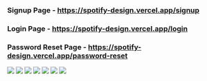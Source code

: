 ### Signup Page - https://spotify-design.vercel.app/signup
### Login Page - https://spotify-design.vercel.app/login
### Password Reset Page - https://spotify-design.vercel.app/password-reset

<img src="https://i.postimg.cc/q7mqgHrC/Screenshot-2023-03-09-at-11-24-58-PM.png" ></img>
<img src="https://i.postimg.cc/SK54wSqV/Screenshot-2023-03-09-at-11-12-36-PM.png" ></img>
<img src="https://i.postimg.cc/wjqsBVNZ/Screenshot-2023-03-09-at-11-12-43-PM.png" ></img>
<img src="https://i.postimg.cc/7PSCMcMj/Screenshot-2023-03-09-at-11-12-48-PM.png" ></img>
<img src="https://i.postimg.cc/XvTJ9cZV/Screenshot-2023-03-09-at-11-13-08-PM.png" ></img>
<img src="https://i.postimg.cc/0QBLzcrf/Screenshot-2023-03-09-at-11-31-34-PM.png" ></img>
<img src="https://i.postimg.cc/RZmVCVk0/Screenshot-2023-03-09-at-11-31-26-PM.png" ></img>
